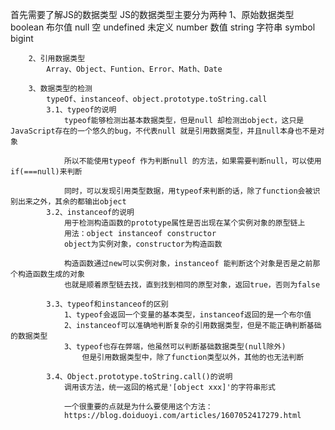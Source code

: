 首先需要了解JS的数据类型
    JS的数据类型主要分为两种
        1、原始数据类型
            boolean 布尔值
            null  空
            undefined 未定义
            number 数值
            string 字符串
            symbol 
            bigint
        
        2、引用数据类型
            Array、Object、Funtion、Error、Math、Date 
        
        3、数据类型的检测
            typeOf、instanceof、object.prototype.toString.call
            3.1、typeof的说明
                typeof能够检测出基本数据类型，但是null 却检测出object，这只是JavaScript存在的一个悠久的bug，不代表null 就是引用数据类型，并且null本身也不是对象

                所以不能使用typeof 作为判断null 的方法，如果需要判断null，可以使用 if(===null)来判断

                同时，可以发现引用类型数据，用typeof来判断的话，除了function会被识别出来之外，其余的都输出object
            3.2、instanceof的说明
                用于检测构造函数的prototype属性是否出现在某个实例对象的原型链上
                用法：object instanceof constructor
                object为实例对象，constructor为构造函数

                构造函数通过new可以实例对象，instanceof 能判断这个对象是否是之前那个构造函数生成的对象
                也就是顺着原型链去找，直到找到相同的原型对象，返回true，否则为false
            
            3.3、typeof和instanceof的区别
                1、typeof会返回一个变量的基本类型，instanceof返回的是一个布尔值
                2、instanceof可以准确地判断复杂的引用数据类型，但是不能正确判断基础的数据类型
                3、typeof也存在弊端，他虽然可以判断基础数据类型(null除外)
                    但是引用数据类型中，除了function类型以外，其他的也无法判断

            3.4、Object.prototype.toString.call()的说明
                调用该方法，统一返回的格式是'[object xxx]'的字符串形式

                一个很重要的点就是为什么要使用这个方法：
                https://blog.doiduoyi.com/articles/1607052417279.html                     
